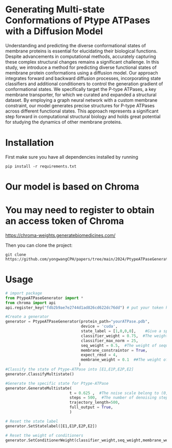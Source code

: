 # Generating Multi-state Conformations of Ptype ATPases with a Diffusion Model

Understanding and predicting the diverse conformational states of membrane proteins is essential for elucidating their biological functions. Despite advancements in computational methods, accurately capturing these complex structural changes remains a significant challenge. 
In this study, we introduce a method for predicting diverse functional states of membrane protein conformations using a diffusion model. Our approach integrates forward and backward diffusion processes, incorporating state classifiers and additional conditioners to control the generation gradient of conformational states. We specifically target the P-type ATPases, a key membrane transporter, for which we curated and expanded a structural dataset. By employing a graph neural network with a custom membrane constraint, our model generates precise structures for P-type ATPases across different functional states. 
This approach represents a significant step forward in computational structural biology and holds great potential for studying the dynamics of other membrane proteins.

# Installation

First make sure you have all dependencies installed by running 

```
pip install -r requirements.txt
```
# Our model is based on Chroma
# You may need to register to obtain an access token of Chroma
https://chroma-weights.generatebiomedicines.com/

Then you can clone the project:

```
git clone https://github.com/yongwangCPH/papers/tree/main/2024/PtypeATPaseGeneration
```

# Usage

~~~python
# import package
from PtypeATPaseGenerator import *
from chroma import api
api.register_key("fdb2b9ae7e2744d1ad826cd622dc76dd") # put your token here

#Create a generator
generator = PtypeATPaseGenerator(protein_path="yourATPase.pdb",
                                 device = 'cuda',
                                 state_label = [1,0,0,0],    #Give a specific state for generation,  [E1,E1P,E2P,E2]
                                 classifier_weight = 0.75,  #The weight of classifier conditioner
                                 classifier_max_norm = 25,
                                 seq_weight = 0.5,  #The weight of sequence conditioner
                                 membrane_constraintor = True,
                                 expect_rmsd = 4,
                                 membrane_weight = 0.1  ##The weight of sequence conditioner, recommended less than 0.25
                                )
#Classify the state of Ptype-ATPase into [E1,E1P,E2P,E2]
generator.ClassifyMultistate()

#Generate the specific state for Ptype-ATPase
generator.GenerateMultistate(
                            t = 0.625 ,  #The noise scale belong to (0,1)
                            steps = 500,  #The number of denoising step
                            trajectory_length=500,
                            full_output = True,  
                            )

# Reset the state label    
generator.SetStatelabel([E1,E1P,E2P,E2])

# Reset the weight of conditioners
generator.SetConditionerWeight(classifier_weight,seq_weight,membrane_weight)
~~~

